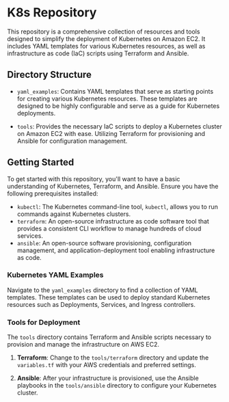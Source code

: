 # K8s Repository

This repository is a comprehensive collection of resources and tools designed to simplify the deployment of Kubernetes on Amazon EC2. It includes YAML templates for various Kubernetes resources, as well as infrastructure as code (IaC) scripts using Terraform and Ansible.

## Directory Structure

- `yaml_examples`: Contains YAML templates that serve as starting points for creating various Kubernetes resources. These templates are designed to be highly configurable and serve as a guide for Kubernetes deployments.

- `tools`: Provides the necessary IaC scripts to deploy a Kubernetes cluster on Amazon EC2 with ease. Utilizing Terraform for provisioning and Ansible for configuration management.

## Getting Started

To get started with this repository, you'll want to have a basic understanding of Kubernetes, Terraform, and Ansible. Ensure you have the following prerequisites installed:

- `kubectl`: The Kubernetes command-line tool, `kubectl`, allows you to run commands against Kubernetes clusters.
- `terraform`: An open-source infrastructure as code software tool that provides a consistent CLI workflow to manage hundreds of cloud services.
- `ansible`: An open-source software provisioning, configuration management, and application-deployment tool enabling infrastructure as code.

### Kubernetes YAML Examples

Navigate to the `yaml_examples` directory to find a collection of YAML templates. These templates can be used to deploy standard Kubernetes resources such as Deployments, Services, and Ingress controllers.

### Tools for Deployment

The `tools` directory contains Terraform and Ansible scripts necessary to provision and manage the infrastructure on AWS EC2.

1. **Terraform**: Change to the `tools/terraform` directory and update the `variables.tf` with your AWS credentials and preferred settings.

2. **Ansible**: After your infrastructure is provisioned, use the Ansible playbooks in the `tools/ansible` directory to configure your Kubernetes cluster.

